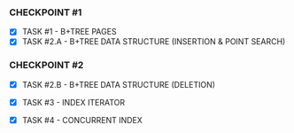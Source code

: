 ### CHECKPOINT #1

- [x] TASK #1 - B+TREE PAGES
- [x] TASK #2.A - B+TREE DATA STRUCTURE (INSERTION & POINT SEARCH)

### CHECKPOINT #2

- [x] TASK #2.B - B+TREE DATA STRUCTURE (DELETION)
- [x] TASK #3 - INDEX ITERATOR
- [x] TASK #4 - CONCURRENT INDEX




